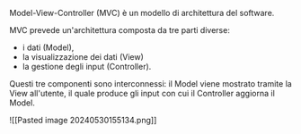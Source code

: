 Model-View-Controller (MVC) è un modello di architettura del software.

MVC prevede un'architettura composta da tre parti diverse:
- i dati (Model), 
- la visualizzazione dei dati (View)  
- la gestione degli input (Controller). 


Questi tre componenti sono interconnessi: il Model viene mostrato tramite la View all'utente, il quale produce gli input con cui il Controller aggiorna il Model.

![[Pasted image 20240530155134.png]]